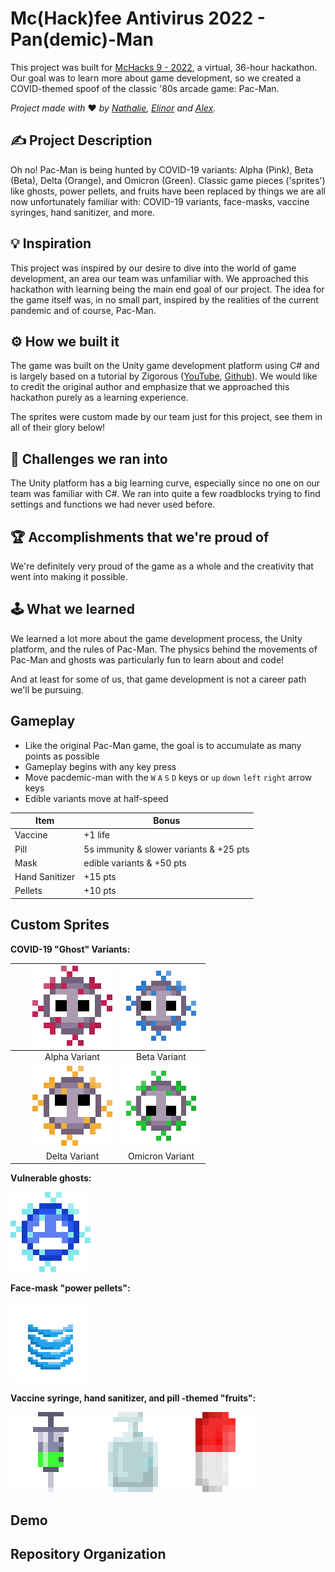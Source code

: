 # Mc(Hack)fee Antivirus 2022 - Pan(demic)-Man

This project was built for [McHacks 9 - 2022](https://www.mchacks.ca), a virtual, 36-hour hackathon. Our goal was to learn more about game development, so we created a COVID-themed spoof of the classic '80s arcade game: Pac-Man. 

_Project made with_ ❤️ _by [Nathalie](https://github.com/nredick), [Elinor](https://github.com/elinorpd) and [Alex](https://github.com/allu5662)._

## ✍️ Project Description

Oh no! Pac-Man is being hunted by COVID-19 variants: Alpha (Pink), Beta (Beta), Delta (Orange), and Omicron (Green). Classic game pieces ('sprites') like ghosts, power pellets, and fruits have been replaced by things we are all now unfortunately familiar with: COVID-19 variants, face-masks, vaccine syringes, hand sanitizer, and more.

<!-- In the hopes of creating an educational gamespace, there are informative messages about COVID safety between game rounds.-->

## 💡 Inspiration
This project was inspired by our desire to dive into the world of game development, an area our team was unfamiliar with. We approached this hackathon with learning being the main end goal of our project. The idea for the game itself was, in no small part, inspired by the realities of the current pandemic and of course, Pac-Man. 

## ⚙️ How we built it
The game was built on the Unity game development platform using C# and is largely based on a tutorial by Zigorous ([YouTube](https://youtu.be/TKt_VlMn_aA), [Github](https://github.com/zigurous/unity-pacman-tutorial)). We would like to credit the original author and emphasize that we approached this hackathon purely as a learning experience. 

The sprites were custom made by our team just for this project, see them in all of their glory below!

## 🚧 Challenges we ran into
The Unity platform has a big learning curve, especially since no one on our team was familiar with C#. We ran into quite a few roadblocks trying to find settings and functions we had never used before. 

## 🏆 Accomplishments that we're proud of
We're definitely very proud of the game as a whole and the creativity that went into making it possible. 

## 🕹 What we learned
We learned a lot more about the game development process, the Unity platform, and the rules of Pac-Man. The physics behind the movements of Pac-Man and ghosts was particularly fun to learn about and code! 

And at least for some of us, that game development is not a career path we'll be pursuing. 

## Gameplay 

- Like the original Pac-Man game, the goal is to accumulate as many points as possible
- Gameplay begins with any key press
- Move pacdemic-man with the  `W` `A` `S` `D` keys or `up` `down` `left` `right` arrow keys 
- Edible variants move at half-speed 

| Item           | Bonus                                   |
|----------------|-----------------------------------------|
| Vaccine        | +1 life                                 |
| Pill           | 5s immunity & slower variants & +25 pts |
| Mask           | edible variants & +50 pts               |
| Hand Sanitizer | +15 pts                                 |
| Pellets        | +10 pts                                 |

## Custom Sprites

**COVID-19 "Ghost" Variants:**

|   |   | ![alpha](demo_images/alpha.png) |    ![beta](demo_images/beta.png)    |
|---|---|:-------------------------------:|:-----------------------------------:|
|   |   |          Alpha Variant          |             Beta Variant            |
|   |   | ![delta](demo_images/delta.png) | ![omicron](demo_images/omicron.png) |
|   |   |          Delta Variant          |           Omicron Variant           |

**Vulnerable ghosts:**

![dead](demo_images/edible.png)

**Face-mask "power pellets":** 

![dead](demo_images/big_mask.png)

**Vaccine syringe, hand sanitizer, and pill -themed "fruits":**

![syringe](demo_images/large_syringe.png)
![sanitizer](demo_images/big_sanitiser.png)
![pill](demo_images/PillExtraBig.png)

## Demo

## Repository Organization



